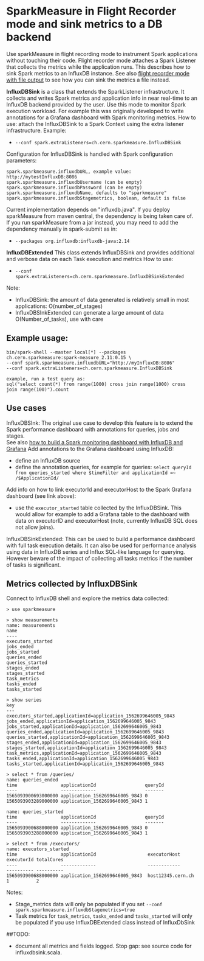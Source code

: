 # SparkMeasure in Flight Recorder mode and sink metrics to a DB backend

Use sparkMeasure in flight recording mode to instrument Spark applications without touching their code.
Flight recorder mode attaches a Spark Listener that collects the metrics while the application runs.
This describes how to sink Spark metrics to an InfluxDB instance.
See also [flight recorder mode with file output](Flight_recorder_mode.md) to see how you can sink the metrics a file instead.

**InfluxDBSink** is a class that extends the SparkListener infrastructure.
It collects and writes Spark metrics and application info in near real-time to an InfluxDB backend
provided by the user. Use this mode to monitor Spark execution workload.
For example this was originally developed to write annotations for a Grafana dashboard with Spark monitoring 
metrics.
How to use: attach the InfluxDBSink to a Spark Context using the extra listener infrastructure. Example:
 - `--conf spark.extraListeners=ch.cern.sparkmeasure.InfluxDBSink`

Configuration for InfluxDBSink is handled with Spark configuration parameters:

 ```
 spark.sparkmeasure.influxdbURL, example value: http://mytestInfluxDB:8086
 spark.sparkmeasure.influxdbUsername (can be empty)
 spark.sparkmeasure.influxdbPassword (can be empty)
 spark.sparkmeasure.influxdbName, defaults to "sparkmeasure"
 spark.sparkmeasure.influxdbStagemetrics, boolean, default is false
 ```

Current implementation depends on "influxdb.java". If you deploy sparkMeasure from maven central,
the dependency is being taken care of.
If you run sparkMeasure from a jar instead, you may need to add the dependency manually
in spark-submit as in:
 - `--packages org.influxdb:influxdb-java:2.14`
 

**InfluxDBExtended** This class extends InfluxDBSink and provides additional and verbose data on each Task execution and metrics
How to use: 
 - `--conf spark.extraListeners=ch.cern.sparkmeasure.InfluxDBSinkExtended`

Note:
 * InfluxDBSink: the amount of data generated is relatively small in most applications: O(number_of_stages)
 * InfluxDBSInkExtended can generate a large amount of data O(Number_of_tasks), use with care

## Example usage:

```
bin/spark-shell --master local[*] --packages ch.cern.sparkmeasure:spark-measure_2.11:0.15 \
--conf spark.sparkmeasure.influxdbURL="http://myInfluxDB:8086" 
--conf spark.extraListeners=ch.cern.sparkmeasure.InfluxDBSink

example, run a test query as:
sql("select count(*) from range(1000) cross join range(1000) cross join range(100)").count
```
## Use cases

InfluxDBSInk: The original use case to develop this feature is to extend the Spark performance dashboard
with annotations for queries, jobs and stages.  
See also [how to build a Spark monitoring dashboard with InfluxDB and Grafana](http://db-blog.web.cern.ch/blog/luca-canali/2019-02-performance-dashboard-apache-spark) 
Add annotations to the Grafana dashboard using InfluxDB: 
 - define an InfluxDB source
 - define the annotation queries, for example for queries: `select queryId from queries_started where $timeFilter and applicationId =~ /$ApplicationId/` 

Add info on how to link executorId and executorHost to the Spark Grafana dashboard (see link above):
- use the `executor_started` table collected by the InfluxDBSink. 
This would allow for example to add a Grafana table to the dashboard with data on executorID and executorHost (note, currently InfluxDB SQL does not allow joins).

InfluxDBSinkExtended: This can be used to build a performance dashboard with full task execution details.
It can also be used for performance analysis using data in InfluxDB series and Influx SQL-like language for querying.
However beware of the impact
of collecting all tasks metrics if the number of tasks is significant.


## Metrics collected by InfluxDBSink

Connect to InfluxDB shell and explore the metrics data collected:
```
> use sparkmeasure

> show measurements
name: measurements
name
----
executors_started
jobs_ended
jobs_started
queries_ended
queries_started
stages_ended
stages_started
task_metrics
tasks_ended
tasks_started

> show series
key
---
executors_started,applicationId=application_1562699646005_9843
jobs_ended,applicationId=application_1562699646005_9843
jobs_started,applicationId=application_1562699646005_9843
queries_ended,applicationId=application_1562699646005_9843
queries_started,applicationId=application_1562699646005_9843
stages_ended,applicationId=application_1562699646005_9843
stages_started,applicationId=application_1562699646005_9843
task_metrics,applicationId=application_1562699646005_9843
tasks_ended,applicationId=application_1562699646005_9843
tasks_started,applicationId=application_1562699646005_9843

> select * from /queries/
name: queries_ended
time                applicationId                  queryId
----                -------------                  -------
1565093900693000000 application_1562699646005_9843 0
1565093903289000000 application_1562699646005_9843 1

name: queries_started
time                applicationId                  queryId
----                -------------                  -------
1565093900688000000 application_1562699646005_9843 0
1565093903288000000 application_1562699646005_9843 1

> select * from /executors/
name: executors_started
time                applicationId                   executorHost      executorId totalCores
----                -------------                   ------------      ---------- ----------
1565093900688000000 application_1562699646005_9843  host12345.cern.ch 1          2
```

Notes:
 - Stage_metrics data will only be populated if you set `--conf spark.sparkmeasure.influxdbStagemetrics=true`
 - Task metrics for `task_metrics`, `tasks_ended` and `tasks_started` will only be populated if you use InfluxDBExtended class instead of InfluxDbSink

##TODO:
- document all metrics and fields logged. Stop gap: see source code for influxdbsink.scala.
  
